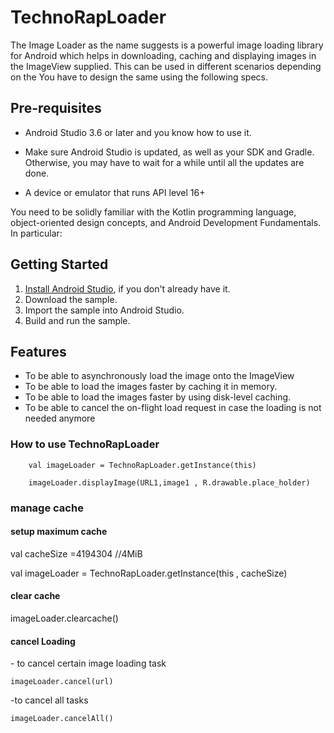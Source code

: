 # TechnoRapLoader
 The Image Loader as the name suggests is a powerful image loading library for Android which helps in downloading, caching and displaying images in the ImageView supplied. This can be used in different scenarios depending on the You have to design the same using the following specs. 

Pre-requisites
--------------

* Android Studio 3.6 or later and you know how to use it.

* Make sure Android Studio is updated, as well as your SDK and Gradle.
Otherwise, you may have to wait for a while until all the updates are done.

* A device or emulator that runs API level 16+

You need to be solidly familiar with the Kotlin programming language,
object-oriented design concepts, and Android Development Fundamentals.
In particular:

Getting Started
---------------

1. [Install Android Studio](https://developer.android.com/studio/install.html),
if you don't already have it.
2. Download the sample.
2. Import the sample into Android Studio.
3. Build and run the sample.

<h2>Features</h2>

<ul>
 <li>To be able to asynchronously load the image onto the ImageView</li>
 <li>To be able to load the images faster by caching it in memory. </li>
 <li>To be able to load the images faster by using disk-level caching. </li> 
 <li>To be able to cancel the on-flight load request in case the loading is not needed anymore </li>
</ul>

<h3>How to use TechnoRapLoader </h3>
       
        val imageLoader = TechnoRapLoader.getInstance(this)

        imageLoader.displayImage(URL1,image1 , R.drawable.place_holder)
	
<h3>manage cache </h3>
  
  <h4> setup maximum cache </h4>
  
  
   val cacheSize =4194304 //4MiB
   
   val imageLoader = TechnoRapLoader.getInstance(this  , cacheSize)
   
  <h4> clear cache </h4>
  
   imageLoader.clearcache()
   
   <h4>cancel Loading </h4>
    - to cancel certain image loading task 
   
    imageLoader.cancel(url)
    
  
   -to cancel all tasks
    
    imageLoader.cancelAll()
